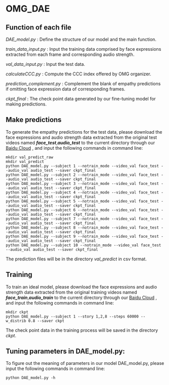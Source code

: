 # OMG_DAE

## Function of each file
*DAE_model.py* : Define the structure of our model and the main function.

*train_data_input.py* : Input the training data comprised by face expressions extracted from each frame and corresponding audio strength.

*val_data_input.py* : Input the test data.

*calculateCCC.py* : Compute the CCC index offered by OMG organizer.

*prediction_complement.py* : Complement the blank of empathy predictions if omitting face expression data of corresponding frames.

*ckpt_final* : The check point data generated by our fine-tuning model for making predictions.

## Make predictions
To generate the empathy predictions for the test data, please download the face expressions and audio strength data extracted from the original test videos named ***face_test***,***audio_test*** to the current directory through our [Baidu Cloud](www.baidu.com) , and input the following commands in command line:
```
mkdir val_predict_raw
mkdir val_predict
python DAE_model.py --subject 1 --notrain_mode --video_val face_test --audio_val audio_test --saver ckpt_final
python DAE_model.py --subject 2 --notrain_mode --video_val face_test --audio_val audio_test --saver ckpt_final
python DAE_model.py --subject 3 --notrain_mode --video_val face_test --audio_val audio_test --saver ckpt_final
python DAE_model.py --subject 4 --notrain_mode --video_val face_test --audio_val audio_test --saver ckpt_final
python DAE_model.py --subject 5 --notrain_mode --video_val face_test --audio_val audio_test --saver ckpt_final
python DAE_model.py --subject 6 --notrain_mode --video_val face_test --audio_val audio_test --saver ckpt_final
python DAE_model.py --subject 7 --notrain_mode --video_val face_test --audio_val audio_test --saver ckpt_final
python DAE_model.py --subject 8 --notrain_mode --video_val face_test --audio_val audio_test --saver ckpt_final
python DAE_model.py --subject 9 --notrain_mode --video_val face_test --audio_val audio_test --saver ckpt_final
python DAE_model.py --subject 10 --notrain_mode --video_val face_test --audio_val audio_test --saver ckpt_final
```
The prediction files will be in the directory *val_predict* in csv format.

## Training
To train an ideal model, please download the face expressions and audio strength data extracted from the original training videos named ***face_train***,***audio_train*** to the current directory through our [Baidu Cloud](www.baidu.com) , and input the following commands in command line:
```
mkdir ckpt
python DAE_model.py --subject 1 --story 1,2,8 --steps 60000 --w_distrib 0.8 --saver ckpt
```
The check point data in the training process will be saved in the directory *ckpt*.

## Tuning parameters in DAE_model.py:
To figure out the meaning of parameters in our model DAE_model.py, please input the following commands in command line:
```
python DAE_model.py -h
```

